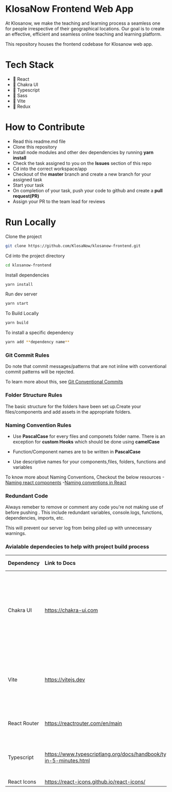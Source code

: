 # KlosaNow Frontend Web App

At Klosanow, we make the teaching and learning process a seamless one for people irrespective of their geographical locations.
Our goal is to create an effective, efficient and seamless online teaching and learning platform.

This repository houses the frontend codebase for Klosanow web app.


# Tech Stack

- 🚀 React
- 🚀 Chakra UI
- 🚀 Typescript
- 🚀 Sass
- 🚀 Vite
- 🚀 Redux





# How to Contribute

- Read this readme.md file
- Clone this repository
- Install node modules  and other dev dependencies by running **yarn  install**
- Check the task assigned to you on the **Issues** section of this repo
- Cd into the correct workspace/app
- Checkout of the **master** branch and create a new branch for your assigned task
- Start your task
- On completion of your task, push your code to github and create  a **pull request(PR)**  
- Assign your PR to the team lead for reviews


# Run Locally

Clone the project 
```bash 
git clone https://github.com/KlosaNow/klosanow-frontend.git
```

Cd into the project directory
```bash
cd klosanow-frontend
```
Install dependencies
```bash
yarn install
```

Run dev server
```bash
yarn start
```

To Build Locally
```bash 
yarn build
```

To install a specific dependency
```bash
yarn add **dependency name**
```


### Git Commit Rules

Do note that commit messages/patterns that are not inline with conventional commit patterns will be rejected. 

To learn more about this, see [Git Conventional Commits](https://www.conventionalcommits.org/en/v1.0.0/#summary)

### Folder Structure Rules

 The basic structure for the folders have been set up.Create your files/components  and add assets in the appropriate folders.



### Naming Convention Rules
- Use **PascalCase** for every files and componets folder name. There is an exception  for **custom Hooks** which should be done using **camelCase**

- Function/Component names  are to be written in **PascalCase**

- Use descriptive names for your components,files, folders, functions and variables

To know more about Naming Conventions, Checkout the below resources
-[Naming react components](https://stackoverflow.com/questions/65508199/function-is-declared-but-its-value-is-never-read-react)
-[Naming conventions in React](https://www.upbeatcode.com/react/react-naming-conventions/)



### Redundant Code

Always remeber to remove or comment any code  you're not making use of before pushing . This include redundant variables, console.logs, functions, dependencies, imports, etc.

This will prevent our server log from being piled up with unnecessary warnings.

### Avialable dependecies to help with project build process

| Dependency | Link to Docs | what it is used for |
| :------------------|:-------------| :-------------------|
| Chakra UI          |<https://chakra-ui.com> |Chakra UI is a simple, modular and accessible component library that gives you the building blocks you need to build your React applications.|
| Vite   | <https://vitejs.dev> | a build tool that aims to provide a faster and leaner development experience for modern web projects |
|React Router | <https://reactrouter.com/en/main> | React Router enables "client side routing".|
| Typescript         | <https://www.typescriptlang.org/docs/handbook/typescript-in-5-minutes.html>| For strict typing and error handling for type checking|
|React Icons | <https://react-icons.github.io/react-icons/> | icons libary |





